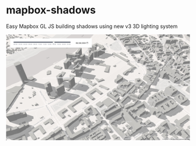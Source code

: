 # mapbox-shadows

Easy Mapbox GL JS building shadows using new v3 3D lighting system

![example](example.jpeg)
